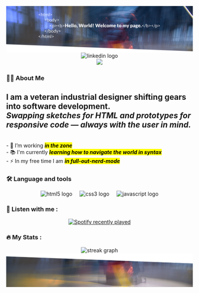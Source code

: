 <!-- HEADER -->

<img align="center" src="header_small_diagonal.png" />

<!-- SOCIAL MEDIA -->

<div align="center">
  <img
    src="https://img.shields.io/static/v1?message=LinkedIn&logo=linkedin&label=&color=0077B5&logoColor=white&labelColor=&style=for-the-badge"
    height="25" alt="linkedin logo" />
</div>

<!-- VISITOR BADGE -->

<div align="center">
  <img src="https://visitor-badge.laobi.icu/badge?page_id=TobiasDreifke.TobiasDreifke&" />
</div>

<!-- ABOUT ME -->

<h3 align="left">👩‍💻 About Me</h3>
<p align="left">
<h2>I am a veteran industrial designer shifting gears into software development.
  <br><i>Swapping sketches for HTML and prototypes for responsive code — always with the user in mind.</i>
</h2>
<br>- 🔭 I’m working <i><b><mark>in the zone</mark></b></i>
<br>- 📚 I'm currently <I><b><mark>learning how to navigate the world in syntax</b></mark></i>
<br>- ⚡ In my free time I am <i><b><mark>in full-out-nerd-mode</b></i></mark></p>

<!-- LANUGAGE AND TOOLS -->

<h3 align="left">🛠 Language and tools</h3>
<div align="center">
  <img src="https://cdn.jsdelivr.net/gh/devicons/devicon/icons/html5/html5-original.svg" height="40" alt="html5 logo" />
  <img width="12" />
  <img src="https://cdn.jsdelivr.net/gh/devicons/devicon/icons/css3/css3-original.svg" height="40" alt="css3 logo" />
  <img width="12" />
  <img src="https://cdn.jsdelivr.net/gh/devicons/devicon/icons/javascript/javascript-original.svg" height="40"
    alt="javascript logo" />
</div>

<!-- SPOTIFY -->

<h3 align="left">🤘 Listen with me :</h3>
<div align="center">
  <a href="https://open.spotify.com/user/1139544620">
    <img src="https://spotify-recently-played-readme.vercel.app/api?user=1139544620&count=5&unique=true"
      alt="Spotify recently played" width="50%" position=absolute />
  </a>
</div>

<!-- GITHUB STATS -->

<h3 align="left">🔥 My Stats :</h3>
<div align="center">
  <img
    src="https://streak-stats.demolab.com?user=TobiasDreifke&locale=en&mode=daily&theme=dark&hide_border=false&border_radius=5&order=3"
    width="50%" alt="streak graph" />
</div>

<!-- FOOTER -->

<img align="center" src="footer_small_diagonal.png" />
